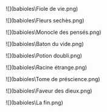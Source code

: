 
![](babioles\Fiole de vie.png)

![](babioles\Fleurs sechès.png)

![](babioles\Monocle des pensés.png)

![](babioles\Baton du vide.png)

![](babioles\Potion doubli.png)

![](babioles\Racine étrange.png)

![](babioles\Tome de préscience.png)

![](babioles\Faveur des dieux.png)

![](babioles\La fin.png)
